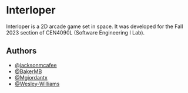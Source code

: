 # Interloper

Interloper is a 2D arcade game set in space. 
It was developed for the Fall 2023 section of CEN4090L (Software Engineering I Lab).

## Authors

- [@jacksonmcafee](https://www.github.com/jacksonmcafee)
- [@BakerMB](https://www.github.com/BakerMB)
- [@Mgiordantx](https://www.github.com/Mgiordantx)
- [@Wesley-Williams](https://www.github.com/Wesley-Williams)
